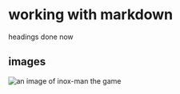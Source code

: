 # working with markdown
headings done now
## images
![an image of inox-man the game](https://developerdavis.netlify.app/public/images/game.png)
